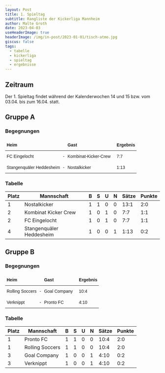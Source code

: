 ```yaml
---
layout: Post
title: 1. Spieltag 
subtitle: Rangliste der Kickerliga Mannheim
author: Malte Groth
date: 2023-04-03
useHeaderImage: true
headerImage: /img/in-post/2023-01-01/tisch-atmo.jpg
giscus: false
tags:
  - tabelle
  - kickerliga
  - spieltag
  - ergebnisse
---
```

## Zeitraum

Der 1. Spieltag findet während der Kalenderwochen 14 und 15 bzw. vom 03.04. bis zum 16.04. statt.

## Gruppe A

### Begegnungen

<style type="text/css">
.tg  {border-collapse:collapse;border-spacing:0;border:none;}
.tg td{border-color:black;border-style:solid;border-width:0px;font-family:Arial, sans-serif;font-size:14px;
  overflow:hidden;padding:10px 5px;word-break:normal;}
.tg th{border-color:black;border-style:solid;border-width:0px;font-family:Arial, sans-serif;font-size:14px;
  font-weight:normal;overflow:hidden;padding:10px 5px;word-break:normal;}
.tg .tg-mcqj{border-color:#000000;font-weight:bold;text-align:left;vertical-align:top}
.tg .tg-73oq{border-color:#000000;text-align:left;vertical-align:top}
</style>
<table class="tg">
<thead>
  <tr>
    <th class="tg-mcqj">Heim</th>
    <th class="tg-mcqj"></th>
    <th class="tg-mcqj">Gast</th>
    <th class="tg-mcqj"></th>
    <th class="tg-mcqj">Ergebnis</th>
  </tr>
</thead>
<tbody>
  <tr>
    <td class="tg-73oq">FC Eingelocht</td>
    <td class="tg-73oq">-</td>
    <td class="tg-73oq">Kombinat-Kicker-Crew</td>
    <td class="tg-73oq"></td>
    <td class="tg-73oq">7:7</td>
  </tr>
  <tr>
    <td class="tg-73oq">Stangenquäler Heddesheim</td>
    <td class="tg-73oq">-</td>
    <td class="tg-73oq">Nostalkicker</td>
    <td class="tg-73oq"></td>
    <td class="tg-73oq">1:13</td>
  </tr>
</tbody>
</table>

### Tabelle

| **Platz** | **Mannschaft**            | **B** | **S** | **U** | **N** | **Sätze** | **Punkte** |
|-----------|---------------------------|-------|-------|-------|-------|-----------|------------|
| 1         | Nostalkicker              |     1 |     1 |     0 |     0 |      13:1 |        2:0 |
| 2         | Kombinat Kicker Crew      |     1 |     0 |     1 |     0 |       7:7 |        1:1 |
| 2         | FC Eingelocht             |     1 |     0 |     1 |     0 |       7:7 |        1:1 |
| 4         | Stangenquäler Heddesheim  |     1 |     0 |     0 |     1 |      1:13 |        0:2 |


## Gruppe B

### Begegnungen

<style type="text/css">
.tg  {border-collapse:collapse;border-spacing:0;border:none;}
.tg td{border-color:black;border-style:solid;border-width:0px;font-family:Arial, sans-serif;font-size:14px;
  overflow:hidden;padding:10px 5px;word-break:normal;}
.tg th{border-color:black;border-style:solid;border-width:0px;font-family:Arial, sans-serif;font-size:14px;
  font-weight:normal;overflow:hidden;padding:10px 5px;word-break:normal;}
.tg .tg-mcqj{border-color:#000000;font-weight:bold;text-align:left;vertical-align:top}
.tg .tg-73oq{border-color:#000000;text-align:left;vertical-align:top}
</style>
<table class="tg">
<thead>
  <tr>
    <th class="tg-mcqj">Heim</th>
    <th class="tg-mcqj"></th>
    <th class="tg-mcqj">Gast</th>
    <th class="tg-mcqj"></th>
    <th class="tg-mcqj">Ergebnis</th>
  </tr>
</thead>
<tbody>
  <tr>
    <td class="tg-73oq">Rolling Soccers</td>
    <td class="tg-73oq">-</td>
    <td class="tg-73oq">Goal Company</td>
    <td class="tg-73oq"></td>
    <td class="tg-73oq">10:4</td>
  </tr>
  <tr>
    <td class="tg-73oq">Verknippt</td>
    <td class="tg-73oq">-</td>
    <td class="tg-73oq">Pronto FC</td>
    <td class="tg-73oq"></td>
    <td class="tg-73oq">4:10</td>
  </tr>
</tbody>
</table>

### Tabelle

| **Platz** | **Mannschaft**            | **B** | **S** | **U** | **N** | **Sätze** | **Punkte** |
|-----------|---------------------------|-------|-------|-------|-------|-----------|------------|
| 1         | Pronto FC                 |     1 |     1 |     0 |     0 |      10:4 |        2:0 |
| 1         | Rolling Soccers           |     1 |     1 |     0 |     0 |      10:4 |        2:0 |
| 3         | Goal Company              |     1 |     0 |     0 |     1 |      4:10 |        0:2 |
| 3         | Verknippt                 |     1 |     0 |     0 |     1 |      4:10 |        0:2 |
